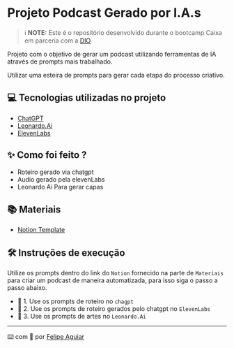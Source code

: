 # Projeto Podcast Gerado por I.A.s


 > ℹ️ **NOTE:** Este é o repositório desenvolvido durante o bootcamp Caixa em parceria com a [DIO](https://dio.me)

Projeto com o objetivo de gerar um podcast utilizando ferramentas de IA através de prompts mais trabalhado.

Utilizar uma esteira de prompts para gerar cada etapa do processo criativo.

## 💻 Tecnologias utilizadas no projeto

- [ChatGPT](https://chat.openai.com/) 
- [Leonardo.Ai](https://app.leonardo.ai/auth/login?)
- [ElevenLabs](https://beta.elevenlabs.io/)

## ✨ Como foi feito ?

- Roteiro gerado via chatgpt
- Audio gerado pela elevenLabs
- Leonardo Ai Para gerar capas

## 📚 Materiais

- [Notion Template](https://www.notion.so/AI-na-voz-18b7d30898048148b099c5ab998e7093?pvs=4)

## 🛠️ Instruções de execução

Utilize os prompts dentro do link do `Notion` fornecido na parte de `Materiais` para criar um podcast de maneira automatizada, para isso siga o passo a passo abaixo.

- 🤖 1. Use os prompts de roteiro no `chagpt`
- 🤖 2. Use os prompts de roteiro gerados pelo chatgpt no  `ElevenLabs`
- 🤖 3. Use os prompts de artes no `Leonardo.Ai`



---

⌨️ com 💜 por [Felipe Aguiar](https://github.com/felipeAguiarCode)
